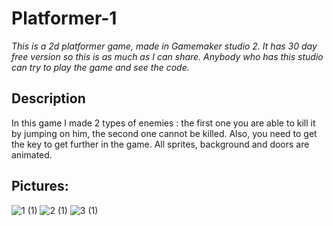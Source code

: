 # Platformer-1

_This is a 2d platformer game, made in Gamemaker studio 2. It has 30 day free version so this is as much as I can share. Anybody who has this studio can try to play the game and see the code._

## Description

In this game I made 2 types of enemies : the first one you are able to kill it by jumping on him, the second one cannot be killed. Also, you need to get the key to get further in the game.
All sprites, background and doors are animated.

## Pictures:

![1 (1)](https://user-images.githubusercontent.com/55032190/93635939-5f550d00-f9f3-11ea-87b3-e7c014897b49.png)
![2 (1)](https://user-images.githubusercontent.com/55032190/93635942-5feda380-f9f3-11ea-9a26-7dc6ce24ac51.png)
![3 (1)](https://user-images.githubusercontent.com/55032190/93635945-5feda380-f9f3-11ea-90d3-c8ef8a1fa6cd.png)

